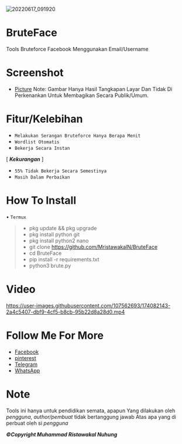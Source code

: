 ![20220617_091920](https://user-images.githubusercontent.com/107562693/174240016-41e4826a-c250-4e7b-88ce-201541d03a39.png)

# BruteFace
Tools Bruteforce Facebook Menggunakan Email/Username
# Screenshot
- [Picture](https://github.com/MristawakalN/BruteFace/blob/main/Screenshot_2022-06-15-17-11-25-72.png)
Note:
 Gambar Hanya Hasil Tangkapan Layar Dan Tidak Di Perkenankan Untuk
Membagikan Secara Publik/Umum.
# Fitur/Kelebihan
- `Melakukan Serangan Bruteforce Hanya Berapa Menit`
- `Wordlist Otomatis`
- `Bekerja Secara Instan`

[ ***Kekurangan*** ]

- `55% Tidak Bekerja Secara Semestinya`
- `Masih Dalam Perbaikan`

# How To Install

• `Termux`
> - pkg update && pkg upgrade
> - pkg install python git
> - pkg install python2 nano
> - git clone https://github.com/MristawakalN/BruteFace
> - cd BruteFace
> - pip install -r requirements.txt
> - python3 brute.py

# Video
https://user-images.githubusercontent.com/107562693/174082143-2a4c5407-dbf9-4cf5-b8cb-95b22d8a28d0.mp4

# Follow Me For More

- [Facebook](https://www.facebook.com/Shirangryu)
- [pinterest](https://www.pinterest.com/Ristawakal26)
- [Telegram](https://t.me/Ristawakal)
- [WhatsApp](https://whatsapp.com/+6285823104620)

# Note
 Tools ini hanya untuk pendidikan semata, apapun
Yang dilakukan oleh *pengguna*, *author/pembuat* tidak bertanggung jawab
Atas apa yang di perbuat oleh si *pengguna*

***©Copyright _Muhammad Ristawakal Nuhung_***
